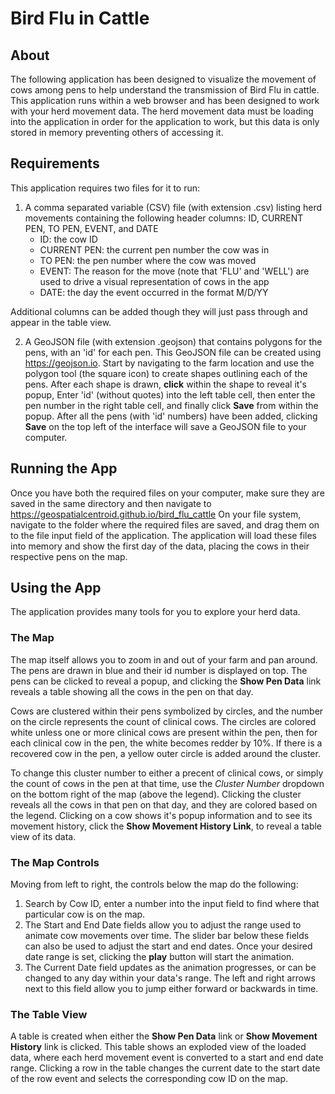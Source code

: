 # Bird Flu in Cattle

## About

The following application has been designed to visualize the movement of cows among pens
to help understand the transmission of Bird Flu in cattle. This application runs within a web browser and has been designed to work with your herd movement data.
The herd movement data must be loading into the application in order for the application to work, but this data is only stored in memory preventing others
of accessing it.

## Requirements
This application requires two files for it to run:

1. A comma separated variable (CSV) file (with extension .csv) listing herd movements containing the following
   header columns: ID, CURRENT PEN, TO PEN, EVENT, and DATE
   - ID: the cow ID
   - CURRENT PEN: the current pen number the cow was in
   - TO PEN: the pen number where the cow was moved
   - EVENT: The reason for the move (note that 'FLU' and 'WELL') are used to drive a visual representation of cows in the app
   - DATE: the day the event occurred in the format M/D/YY
    
Additional columns can be added though they will just pass through and appear in the table view.
    
2. A GeoJSON file (with extension .geojson) that contains polygons for the pens, with an 'id' for each pen.
This GeoJSON file can be created using https://geojson.io. Start by navigating to the farm location
   and use the polygon tool (the square icon) to create shapes outlining each of the pens.
   After each shape is drawn, **click** within the shape to reveal it's popup, 
   Enter 'id' (without quotes) into the left table cell, then enter the pen number in the right table cell,
   and finally click **Save** from within the popup.
   After all the pens (with 'id' numbers) have been added, clicking **Save** on the top left of the interface 
   will save a GeoJSON file to your computer. 
   
## Running the App
Once you have both the required files on your computer, make sure they are saved in the same directory and then navigate to https://geospatialcentroid.github.io/bird_flu_cattle 
On your file system, navigate to the folder where the required files are saved, and drag them on to the file input field of the application. 
The application will load these files into memory and show the first day of the data, placing the cows in their respective pens on the map.

## Using the App
The application provides many tools for you to explore your herd data.

### The Map
The map itself allows you to zoom in and out of your farm and pan around.
The pens are drawn in blue and their id number is displayed on top. The pens can be clicked to reveal a popup, 
and clicking the **Show Pen Data** link reveals a table showing all the cows in the pen on that day.

Cows are clustered within their pens symbolized by circles, and the number on the circle represents the count of clinical cows. 
The circles are colored white unless one or more clinical cows are present within the pen, 
then for each clinical cow in the pen, the white becomes redder by 10%.
If there is a recovered cow in the pen, a yellow outer circle is added around the cluster.

To change this cluster number to either a precent of clinical cows, or simply the count of cows in the pen at that time, 
use the *Cluster Number* dropdown on the bottom right of the map (above the legend).
Clicking the cluster reveals all the cows in that pen on that day, and they are colored based on the legend.
Clicking on a cow shows it's popup information and to see its movement history, click the **Show Movement History Link**, to reveal a table view of its data.

### The Map Controls
Moving from left to right, the controls below the map do the following:
1. Search by Cow ID, enter a number into the input field to find where that particular cow is on the map.
2. The Start and End Date fields allow you to adjust the range used to animate cow movements over time. 
   The slider bar below these fields can also be used to adjust the start and end dates. 
   Once your desired date range is set, clicking the **play** button will start the animation.
3. The Current Date field updates as the animation progresses, or can be changed to any day within your data's range. 
   The left and right arrows next to this field allow you to jump either forward or backwards in time.

### The Table View
A table is created when either the **Show Pen Data** link or **Show Movement History** link is clicked. 
This table shows an exploded view of the loaded data, where each herd movement event is converted to a start and end date range.
Clicking a row in the table changes the current date to the start date of the row event and selects the corresponding cow ID on the map.